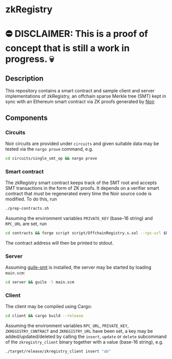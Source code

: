 # zkRegistry
# ⛔ DISCLAIMER: This is a proof of concept that is still a work in progress. 💀
## Description
This repository contains a smart contract and sample client and server implementations of zkRegistry, an offchain sparse Merkle tree (SMT) kept in sync with an Ethereum smart contract via ZK proofs generated by [Noir](https://github.com/noir-lang/noir).

## Components
### Circuits
Noir circuits are provided under `circuits` and given suitable data may be tested via the `nargo prove` command, e.g.
```sh
cd circuits/single_smt_op && nargo prove
```
### Smart contract
The zkRegistry smart contract keeps track of the SMT root and accepts SMT transactions in the form of ZK proofs. It depends on a verifier smart contract that must be regenerated every time the Noir source code is modified. To do this, run
```sh
./prep-contracts.sh
```

Assuming the environment variables `PRIVATE_KEY` (base-16 string) and `RPC_URL` are set, run
```sh
cd contracts && forge script script/OffchainRegistry.s.sol --rpc-url $RPC_URL --broadcast
```

The contract address will then be printed to stdout.
### Server
Assuming [guile-smt](https://github.com/ax0/guile-smt) is installed, the server may be started by loading `main.scm`:
```sh
cd server && guile -l main.scm
```
### Client
The client may be compiled using Cargo:
```sh
cd client && cargo build --release
```

Assuming the environment variables `RPC_URL`, `PRIVATE_KEY`, `ZKREGISTRY_CONTRACT` and `ZKREGISTRY_URL` have been set, a key may be added/updated/deleted by calling the `insert`, `update` or `delete` subcommand of the `zkregistry_client` binary together with a value (base-16 string), e.g.
```sh
./target/release/zkregistry_client insert "ab"
```
